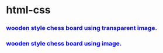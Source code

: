 # html-css
<h3 style="color:blue">wooden style chess board using transparent image.</h3>
<h3 style="color: blue">wooden style chess board using image.</h3>

